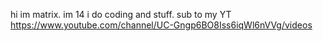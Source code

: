hi im matrix.
im 14
i do coding and stuff. 
sub to my YT
https://www.youtube.com/channel/UC-Gngp6BO8Iss6iqWl6nVVg/videos
